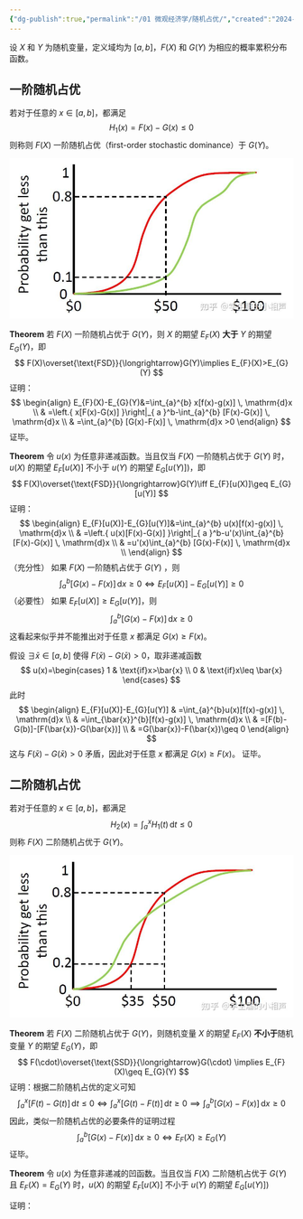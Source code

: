 ```yaml
---
{"dg-publish":true,"permalink":"/01 微观经济学/随机占优/","created":"2024-06-15T15:17:45.629+08:00","updated":"2024-06-16T15:09:21.780+08:00"}
---
```



设 $X$ 和 $Y$ 为随机变量，定义域均为 $[a, b]$，$F(X)$ 和 $G(Y)$ 为相应的概率累积分布函数。
## 一阶随机占优

若对于任意的 $x \in [a, b]$，都满足
$$
H_1(x) = F(x) - G(x) \le 0
$$
则称则 $F(X)$ 一阶随机占优（first-order stochastic dominance）于 $G(Y)$。

![image.png](https://raw.githubusercontent.com/ykonut/picx-images-hosting/master/picgo/image-6989a816098bee79d3f413462359b621.png)

**Theorem** 若 $F(X)$ 一阶随机占优于 $G(Y)$，则 $X$ 的期望 $E_F(X)$ **大于** $Y$ 的期望 $E_G(Y)$，即
$$
F(X)\overset{\text{FSD}}{\longrightarrow}G(Y)\implies E_{F}(X)>E_{G}(Y) 
$$
证明：
$$
\begin{align}
E_{F}(X)-E_{G}(Y)&=\int_{a}^{b} x[f(x)-g(x)] \, \mathrm{d}x  \\
 & =\left.{ x[F(x)-G(x)] }\right|_{ a }^b-\int_{a}^{b} [F(x)-G(x)] \, \mathrm{d}x  \\
 & =\int_{a}^{b} [G(x)-F(x)] \, \mathrm{d}x >0
\end{align}
$$
证毕。

**Theorem** 令 $u(x)$ 为任意非递减函数。当且仅当 $F(X)$ 一阶随机占优于 $G(Y)$ 时，$u(X)$ 的期望 $E_{F}[u(X)]$ 不小于 $u(Y)$ 的期望 $E_{G}[u(Y)] )$，即
$$
F(X)\overset{\text{FSD}}{\longrightarrow}G(Y)\iff E_{F}[u(X)]\geq E_{G}[u(Y)] 
$$
证明：
$$
\begin{align}
E_{F}[u(X)]-E_{G}[u(Y)]&=\int_{a}^{b} u(x)[f(x)-g(x)] \, \mathrm{d}x  \\
 & =\left.{ u(x)[F(x)-G(x)] }\right|_{ a }^b-u'(x)\int_{a}^{b} [F(x)-G(x)] \, \mathrm{d}x  \\
 & =u'(x)\int_{a}^{b} [G(x)-F(x)] \, \mathrm{d}x \\
\end{align}
$$
（充分性）
如果 $F(X)$ 一阶随机占优于 $G(Y)$ ，则
$$
\int_{a}^{b} [G(x)-F(x)] \, \mathrm{d}x\geq 0 \iff E_{F}[u(X)]-E_{G}[u(Y)]\geq 0
$$
（必要性）
如果 $E_{F}[u(X)]\geq E_{G}[u(Y)]$，则
$$
\int_{a}^{b} [G(x)-F(x)] \, \mathrm{d}x\geq 0
$$
这看起来似乎并不能推出对于任意 $x$ 都满足 $G(x)\geq F(x)$。

假设 $\exists \bar{x}\in[a,b]$ 使得 $F(\bar{x})-G(\bar{x})>0$，取非递减函数
$$
u(x)=\begin{cases}
1 & \text{if}x>\bar{x} \\
0 & \text{if}x\leq \bar{x}
\end{cases}
$$
此时
$$
\begin{align}
E_{F}[u(X)]-E_{G}[u(Y)] & =\int_{a}^{b}u(x)[f(x)-g(x)]  \, \mathrm{d}x  \\
 & =\int_{\bar{x}}^{b}[f(x)-g(x)]  \, \mathrm{d}x \\
 & =[F(b)-G(b)]-[F(\bar{x})-G(\bar{x})] \\
 & =G(\bar{x})-F(\bar{x})\geq 0
\end{align}
$$
这与 $F(\bar{x})-G(\bar{x})>0$ 矛盾，因此对于任意 $x$ 都满足 $G(x)\geq F(x)$。
证毕。
## 二阶随机占优

若对于任意的 $x \in [a, b]$，都满足
$$
H_2(x) = \int_a^x H_1(t) \, \mathrm{d}t \leq 0
$$
则称 $F(X)$ 二阶随机占优于 $G(Y)$。

![image.png](https://raw.githubusercontent.com/ykonut/picx-images-hosting/master/picgo/image-08c34aa91175eae04ef2426604044143.png)

**Theorem** 若 $F(X)$ 二阶随机占优于 $G(Y)$，则随机变量 $X$ 的期望 $E_F(X)$ **不小于**随机变量 $Y$ 的期望 $E_G(Y)$，即
$$
F(\cdot)\overset{\text{SSD}}{\longrightarrow}G(\cdot) \implies E_{F}(X)\geq E_{G}(Y) 
$$
证明：根据二阶随机占优的定义可知
$$
\int_a^x [F(t)-G(t)] \, \mathrm{d}t \leq  0 \iff \int_a^x [G(t)-F(t)] \, \mathrm{d}t \geq  0 \implies \int_a^b [G(x)-F(x)] \, \mathrm{d}x\geq 0
$$
因此，类似一阶随机占优的必要条件的证明过程
$$
\int_a^b [G(x)-F(x)] \, \mathrm{d}x\geq 0 \iff E_{F}(X)\geq E_{G}(Y)
$$
证毕。

**Theorem** 令 $u(x)$ 为任意非递减的凹函数。当且仅当 $F(X)$ 二阶随机占优于 $G(Y)$ 且 $E_{F}(X)=E_{G}(Y)$ 时，$u(X)$ 的期望 $E_{F}[u(X)]$ 不小于 $u(Y)$ 的期望 $E_{G}[u(Y)] )$

证明：



